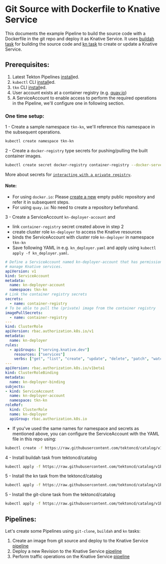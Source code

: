 # Git Source with Dockerfile to Knative Service

This documents the example Pipeline to build the source code with a Dockerfile in
the git repo and deploy it as Knative Service.
It uses [buildah task](../../buildah/README.md) for building the source code and
[kn task](../README.md) to create or update a Knative Service.

## Prerequisites:

1. Latest Tekton Pipelines [install](https://github.com/tektoncd/pipeline/blob/master/docs/install.md)ed.
2. `kubectl` CLI [install](https://kubernetes.io/docs/tasks/tools/install-kubectl/)ed.
3. `tkn` CLI [install](https://github.com/tektoncd/cli#installing-tkn)ed.
4. User account exists at a container registry (e.g. [quay.io](https://quay.io))
5. A ServiceAccount to enable access to perform the required operations in the Pipeline,
   we'll configure one in following section.

### One time setup:

1 - Create a sample namespace `tkn-kn`, we'll reference this namespace in the subsequent operations.
```bash
kubectl create namespace tkn-kn
```

2 - Create a `docker-registry` type secrets for pushing/pulling the built container images.
```bash
kubectl create secret docker-registry container-registry --docker-server=<DOCKER-REGISTRY> --docker-username=<USERNAME> --docker-password=<PASSWORD> --docker-email=<EMAIL>
```
More about secrets for [`interacting with a private registry`](https://kubernetes.io/docs/tasks/configure-pod-container/pull-image-private-registry/).

#### Note:
- For using `docker.io`: Please [create a new](https://hub.docker.com/repository/create) empty public repository and refer it in subsequent steps.
- For using `quay.io`: No need to create a repository beforehand.

3 - Create a ServiceAccount `kn-deployer-account` and
 - link `container-registry` secret created above in step 2
 - create cluster role `kn-deployer` to access the Knative resources
 - binds the ServiceAccount with cluster role `kn-deployer` in namespace `tkn-kn`
 - Save following YAML in e.g. `kn_deployer.yaml` and apply using `kubectl apply -f kn_deployer.yaml`.

```yaml
# Define a ServiceAccount named kn-deployer-account that has permission to
# manage Knative services.
apiVersion: v1
kind: ServiceAccount
metadata:
  name: kn-deployer-account
  namespace: tkn-kn
# Link the container registry secrets
secrets:
  - name: container-registry
# To be able to pull the (private) image from the container registry
imagePullSecrets:
  - name: container-registry
---
kind: ClusterRole
apiVersion: rbac.authorization.k8s.io/v1
metadata:
  name: kn-deployer
rules:
  - apiGroups: ["serving.knative.dev"]
    resources: ["services"]
    verbs: ["get", "list", "create", "update", "delete", "patch", "watch"]
---
apiVersion: rbac.authorization.k8s.io/v1beta1
kind: ClusterRoleBinding
metadata:
  name: kn-deployer-binding
subjects:
- kind: ServiceAccount
  name: kn-deployer-account
  namespace: tkn-kn
roleRef:
  kind: ClusterRole
  name: kn-deployer
  apiGroup: rbac.authorization.k8s.io
```

  - If you've used the same names for namespace and secrets as mentioned above, you can configure the ServiceAccount with the YAML file in this repo using:
```bash
kubectl create -f https://raw.githubusercontent.com/tektoncd/catalog/v1beta1/kn/knative-dockerfile-deploy/kn_deployer.yaml
```

4 - Install buildah task from tektoncd/catalog
```bash
kubectl apply -f https://raw.githubusercontent.com/tektoncd/catalog/v1beta1/buildah/buildah.yaml
```

5 - Install the kn task from the tektoncd/catalog
```bash
kubectl apply -f https://raw.githubusercontent.com/tektoncd/catalog/v1beta1/kn/kn.yaml
```

5 - Install the git-clone task from the tektoncd/catalog
```bash
kubectl apply -f https://raw.githubusercontent.com/tektoncd/catalog/v1beta1/git/git-clone.yaml
```

## Pipelines:

Let's create some Pipelines using `git-clone`, `buildah` and `kn` tasks:
1. Create an image from git source and deploy to the Knative Service [pipeline](./build_deploy/README.md)
2. Deploy a new Revision to the Knative Service [pipeline](./service_update/README.md)
3. Perform traffic operations on the Knative Service [pipeline](./service_traffic/README.md)
